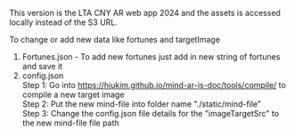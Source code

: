 This version is the LTA CNY AR web app 2024 and the assets is accessed locally instead of the S3 URL.


To change or add new data like fortunes and targetImage

1. Fortunes.json - To add new fortunes just add in new string of fortunes and save it
2. config.json\
   Step 1: Go into https://hiukim.github.io/mind-ar-js-doc/tools/compile/ to compile a new target image\
   Step 2: Put the new mind-file into folder name "./static/mind-file"\
   Step 3: Change the config.json file details for the "imageTargetSrc" to the new mind-file file path
